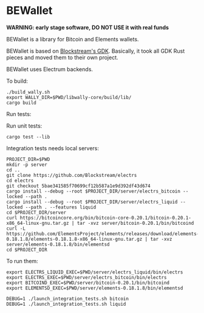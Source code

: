 # BEWallet

**WARNING: early stage software, DO NOT USE it with real funds**

BEWallet is a library for Bitcoin and Elements wallets.

BEWallet is based on [Blockstream's GDK](https://github.com/Blockstream/gdk).
Basically, it took all GDK Rust pieces and moved them to their own project.

BEWallet uses Electrum backends.

To build:

```
./build_wally.sh
export WALLY_DIR=$PWD/libwally-core/build/lib/
cargo build
```

Run tests:

Run unit tests:
```
cargo test --lib
```

Integration tests needs local servers:
```
PROJECT_DIR=$PWD
mkdir -p server
cd ..
git clone https://github.com/Blockstream/electrs
cd electrs
git checkout 5bae341585f70699cf12b587a1e9d392df43d674
cargo install --debug --root $PROJECT_DIR/server/electrs_bitcoin --locked --path .
cargo install --debug --root $PROJECT_DIR/server/electrs_liquid --locked --path . --features liquid
cd $PROJECT_DIR/server
curl https://bitcoincore.org/bin/bitcoin-core-0.20.1/bitcoin-0.20.1-x86_64-linux-gnu.tar.gz | tar -xvz server/bitcoin-0.20.1/bin/bitcoind
curl -L https://github.com/ElementsProject/elements/releases/download/elements-0.18.1.8/elements-0.18.1.8-x86_64-linux-gnu.tar.gz | tar -xvz server/elements-0.18.1.8/bin/elementsd
cd $PROJECT_DIR
```

To run them:
```
export ELECTRS_LIQUID_EXEC=$PWD/server/electrs_liquid/bin/electrs
export ELECTRS_EXEC=$PWD/server/electrs_bitcoin/bin/electrs
export BITCOIND_EXEC=$PWD/server/bitcoin-0.20.1/bin/bitcoind
export ELEMENTSD_EXEC=$PWD/server/elements-0.18.1.8/bin/elementsd

DEBUG=1 ./launch_integration_tests.sh bitcoin
DEBUG=1 ./launch_integration_tests.sh liquid
```
